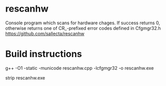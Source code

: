 # rescanhw
Console program which scans for hardware chages. 
If success returns 0, otherwise returns one of CR_-prefixed error codes defined in Cfgmgr32.h
https://github.com/sallecta/rescanhw

# Build instructions
g++ -O1 -static -municode rescanhw.cpp -lcfgmgr32 -o rescanhw.exe

strip rescanhw.exe
